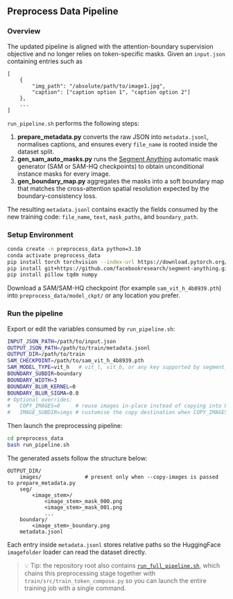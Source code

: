 ## Preprocess Data Pipeline

### Overview

The updated pipeline is aligned with the attention-boundary supervision objective and no longer relies on token-specific masks. Given an `input.json` containing entries such as

```
[
    {
        "img_path": "/absolute/path/to/image1.jpg",
        "caption": ["caption option 1", "caption option 2"]
    },
    ...
]
```

`run_pipeline.sh` performs the following steps:

1. **prepare_metadata.py** converts the raw JSON into `metadata.jsonl`, normalises captions, and ensures every `file_name` is rooted inside the dataset split.
2. **gen_sam_auto_masks.py** runs the [Segment Anything](https://github.com/facebookresearch/segment-anything) automatic mask generator (SAM or SAM-HQ checkpoints) to obtain unconditional instance masks for every image.
3. **gen_boundary_map.py** aggregates the masks into a soft boundary map that matches the cross-attention spatial resolution expected by the boundary-consistency loss.

The resulting `metadata.jsonl` contains exactly the fields consumed by the new training code: `file_name`, `text`, `mask_paths`, and `boundary_path`.

### Setup Environment

```bash
conda create -n preprocess_data python=3.10
conda activate preprocess_data
pip install torch torchvision --index-url https://download.pytorch.org/whl/cu118
pip install git+https://github.com/facebookresearch/segment-anything.git
pip install pillow tqdm numpy
```

Download a SAM/SAM-HQ checkpoint (for example `sam_vit_h_4b8939.pth`) into `preprocess_data/model_ckpt/` or any location you prefer.

### Run the pipeline

Export or edit the variables consumed by `run_pipeline.sh`:

```bash
INPUT_JSON_PATH=/path/to/input.json
OUTPUT_JSON_PATH=/path/to/train/metadata.jsonl
OUTPUT_DIR=/path/to/train
SAM_CHECKPOINT=/path/to/sam_vit_h_4b8939.pth
SAM_MODEL_TYPE=vit_h   # vit_l, vit_b, or any key supported by segment_anything
BOUNDARY_SUBDIR=boundary
BOUNDARY_WIDTH=3
BOUNDARY_BLUR_KERNEL=0
BOUNDARY_BLUR_SIGMA=0.0
# Optional overrides:
#   COPY_IMAGES=0     # reuse images in-place instead of copying into OUTPUT_DIR/images
#   IMAGE_SUBDIR=imgs # customise the copy destination when COPY_IMAGES=1
```

Then launch the preprocessing pipeline:

```bash
cd preprocess_data
bash run_pipeline.sh
```

The generated assets follow the structure below:

```
OUTPUT_DIR/
    images/              # present only when --copy-images is passed to prepare_metadata.py
    seg/
        <image_stem>/
            <image_stem>_mask_000.png
            <image_stem>_mask_001.png
            ...
    boundary/
        <image_stem>_boundary.png
    metadata.jsonl
```

Each entry inside `metadata.jsonl` stores relative paths so the HuggingFace `imagefolder` loader can read the dataset directly.

> 💡 Tip: the repository root also contains [`run_full_pipeline.sh`](../run_full_pipeline.sh), which chains this preprocessing stage together with `train/src/train_token_compose.py` so you can launch the entire training job with a single command.
